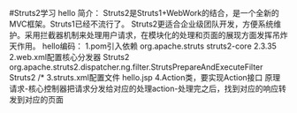 #Struts2学习
hello
    简介：
        Struts2是Struts1+WebWork的结合，是一个全新的MVC框架。Struts1已经不流行了。
        Struts2更适合企业级团队开发，方便系统维护。采用拦截器机制来处理用户请求，在模块化的处理和页面的展现方面发挥吊炸天作用。
    hello编码：
        1.pom引入依赖
            <dependency>
                <groupId>org.apache.struts</groupId>
                <artifactId>struts2-core</artifactId>
                <version>2.3.35</version>
            </dependency>
        2.web.xml配置核心分发器
            <filter>
                <filter-name>Struts2</filter-name>
                <filter-class>
                    org.apache.struts2.dispatcher.ng.filter.StrutsPrepareAndExecuteFilter
                </filter-class>
            </filter>
            <filter-mapping>
                <filter-name>Struts2</filter-name>
                <url-pattern>/*</url-pattern>
            </filter-mapping>
        3.struts.xml配置文件
            <struts>
                <package name="hello无意义，仅仅为了识别" extends="struts-default 一般都是集成这个">
                    <action name="hello" class="com.java1234.action.HelloAction Action类">
                        <result name="success">hello.jsp</result>
                    </action>
                </package>
            </struts>
        4.Action类，要实现Action接口
    原理
        请求-核心控制器把请求分发给对应的处理action-处理完之后，找到对应的响应转发到对应的页面